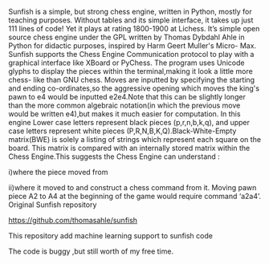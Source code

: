 
 Sunfish is a simple, but strong chess engine, written in Python, mostly for teaching purposes. Without tables and its simple interface, it takes up just 111 lines of code! Yet it plays at rating 1800-1900 at Lichess. It’s simple open source chess engine under the GPL written by Thomas Dybdahl Ahle in Python for didactic purposes, inspired by Harm Geert Muller's Micro- Max. Sunfish supports the Chess Engine Communication protocol to play with a graphical interface like XBoard or PyChess. 
 The program uses Unicode glyphs to display the pieces within the terminal,making it look a little more chess- like than GNU chess. Moves are inputted by specifying the starting and ending co-ordinates,so the aggressive opening which moves the king's pawn to e4 would be inputted e2e4.Note that this can be slightly longer than the more common algebraic notation(in which the previous move would be written e4),but makes it much easier for computation. In this engine Lower case letters represent black pieces (p,r,n,b,k,q), and upper case letters represent white pieces (P,R,N,B,K,Q).Black-White-Empty matrix(BWE) is solely a listing of strings which represent each square on the board. This matrix is compared with an internally stored matrix within the Chess Engine.This suggests the Chess Engine can understand : 
 
i)where the piece moved from 
 
ii)where it moved to and construct a chess command from it. Moving pawn piece A2 to A4 at the beginning of the game would require command ‘a2a4’.         
Original Sunfish repository

https://github.com/thomasahle/sunfish

This repository add machine learning  support  to sunfish code

The code is buggy ,but still worth of my free time.
